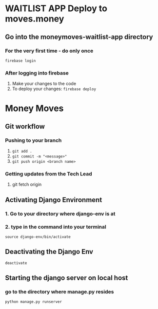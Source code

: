 # WAITLIST APP Deploy to moves.money 


## Go into the moneymoves-waitlist-app directory
### For the very first time  - do only once
```firebase login``` 

### After logging into firebase
1. Make your changes to the code
2. To deploy your changes: ```firebase deploy``` 

# Money Moves

## Git workflow

### Pushing to your branch
1. ```git add .``` 
2. ```git commit -m "<message>"```
3. ```git push origin <branch name>```

### Getting updates from the Tech Lead
1. git fetch origin
## Activating Django Environment

### 1. Go to your directory where django-env is at
### 2. type in the command into your terminal
```
source django-env/bin/activate
```

## Deactivating the Django Env
```
deactivate
```
## Starting the django server on local host
### go to the directory where manage.py resides
```
python manage.py runserver
```
